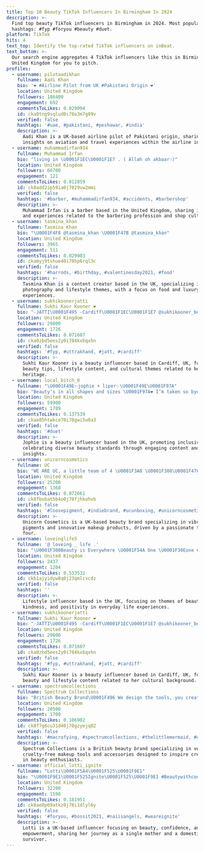```yaml
---
title: Top 10 Beauty TikTok Influencers In Birmingham In 2024
description: >-
  Find top beauty TikTok influencers in Birmingham in 2024. Most popular
  hashtags: #fyp #foryou #beauty #duet.
platform: TikTok
hits: 4
text_top: Identify the top-rated TikTok influencers on inBeat.
text_bottom: >-
  Our search engine aggregates 4 TikTok influencers like this in Birmingham,
  United Kingdom for you to pitch.
profiles:
  - username: pilotaadikhan
    fullname: Aadi Khan
    bio: '❤️ #Airline Pilot from UK #Pakistani Origin ❤️'
    location: United Kingdom
    followers: 186400
    engagement: 692
    commentsToLikes: 0.029094
    id: cka0tng9sqlud0i78o3m7g89v
    verified: false
    hashtags: '#uae, #pakistani, #peshawar, #india'
    description: >-
      Aadi Khan is a UK-based airline pilot of Pakistani origin, sharing
      insights on aviation and travel experiences within the airline industry.
  - username: muhammadirfan934
    fullname: Muhammad Irfan
    bio: "living in \U0001F1EC\U0001F1E7 . ( Allah oh akbaar☝️)"
    location: United Kingdom
    followers: 60700
    engagement: 121
    commentsToLikes: 0.012859
    id: ck8add2ip59ia0j7829vw2mmi
    verified: false
    hashtags: '#barber, #muhammadirfan934, #accidents, #barbershop'
    description: >-
      Muhammad Irfan is a barber based in the United Kingdom, sharing insights
      and experiences related to the barbering profession and shop culture.
  - username: tasmina_khan
    fullname: Tasmina Khan
    bio: "\U0001F4F8 @tasmina_khan \U0001F47B @tasmina_khan"
    location: United Kingdom
    followers: 3965
    engagement: 511
    commentsToLikes: 0.029903
    id: ckamyj9tshue40i78hp6rql3c
    verified: false
    hashtags: '#harrods, #birthday, #valentinesday2021, #food'
    description: >-
      Tasmina Khan is a content creator based in the UK, specializing in
      photography and lifestyle themes, with a focus on food and luxury
      experiences.
  - username: sukhikoonerjatti
    fullname: Sukhi Kaur Kooner ❤️
    bio: "-JATTI\U0001F495 -Cardiff\U0001F1EC\U0001F1E7 @sukhikooner_beauty"
    location: United Kingdom
    followers: 29800
    engagement: 1726
    commentsToLikes: 0.071607
    id: cka0zbd5ees2y0i784kx6qxhn
    verified: false
    hashtags: '#fyp, #uttrakhand, #jatt, #cardiff'
    description: >-
      Sukhi Kaur Kooner is a beauty influencer based in Cardiff, UK, focusing on
      beauty tips, lifestyle content, and cultural themes related to her Jatti
      heritage.
  - username: local_bitch_0
    fullname: "\U0001F49E✨jophie + liper✨\U0001F49E\U0001F97A"
    bio: "Beauty’s in all shapes and sizes \U0001F97A❤️ I’m taken so bye ❤️"
    location: United Kingdom
    followers: 59900
    engagement: 1789
    commentsToLikes: 0.137539
    id: ckae85htwkce70i78gwi5u0a3
    verified: false
    hashtags: '#duet'
    description: >-
      Jophie is a beauty influencer based in the UK, promoting inclusivity and
      celebrating diverse beauty standards through engaging content and personal
      insights.
  - username: unicorncosmetics
    fullname: UC
    bio: "WE ARE UC, a little team of 4 \U0001F3A8 \U0001F308\U0001F478\U0001F3FC\U0001F497\U0001F44F\U0001F3FC\U0001F495 Beauty is our biggest passion!"
    location: United Kingdom
    followers: 25200
    engagement: 1368
    commentsToLikes: 0.072661
    id: ck8fbxbat5b4o0j78fjhkohvb
    verified: false
    hashtags: '#loosepigment, #indiebrand, #ucunboxing, #unicorncosmetics'
    description: >-
      Unicorn Cosmetics is a UK-based beauty brand specializing in vibrant loose
      pigments and innovative makeup products, driven by a passionate team of
      four.
  - username: loveinglife5
    fullname: '@ loveing _ life .'
    bio: "\U0001F308Beauty is Everywhere \U0001F54A One \U0001F30Eone ❤ \U0001F64F\U0001F603Be kind \U0001F303"
    location: United Kingdom
    followers: 2437
    engagement: 1204
    commentsToLikes: 0.533532
    id: ckb1ajyidyw8q0j23qmlcvcdz
    verified: false
    hashtags: ''
    description: >-
      Lifestyle influencer based in the UK, focusing on themes of beauty,
      kindness, and positivity in everyday life experiences.
  - username: sukhikoonerjatti
    fullname: Sukhi Kaur Kooner ❤️
    bio: "-JATTI\U0001F495 -Cardiff\U0001F1EC\U0001F1E7 @sukhikooner_beauty"
    location: United Kingdom
    followers: 29800
    engagement: 1726
    commentsToLikes: 0.071607
    id: cka0zbd5ees2y0i784kx6qxhn
    verified: false
    hashtags: '#fyp, #uttrakhand, #jatt, #cardiff'
    description: >-
      Sukhi Kaur Kooner is a beauty influencer based in Cardiff, UK, focusing on
      beauty and lifestyle content related to her cultural background.
  - username: spectrumcollections
    fullname: Spectrum Collections
    bio: "British Beauty Brand\U0001F496 We design the tools, you create beauty✨ \U0001F33FVegan & CF\U0001F430"
    location: United Kingdom
    followers: 20500
    engagement: 1709
    commentsToLikes: 0.106902
    id: ck8f7g6cu31d40j78gzyejq82
    verified: false
    hashtags: '#macrofying, #spectrumcollections, #thelittlemermaid, #disneyfans'
    description: >-
      Spectrum Collections is a British beauty brand specializing in vegan and
      cruelty-free makeup tools and accessories designed to inspire creativity
      in beauty enthusiasts.
  - username: official_lotti_ignite
    fullname: "Lotti\U0001F5A4\U0001F525\U0001F9E1"
    bio: "\U0001F9E1\U0001F525Ignite\U0001F525\U0001F9E1 #Beautywithconfidence\U0001F5A4 \U0001F496SingleMumToBe\U0001F499 \U0001F5A4\U0001F9E1DA/DV Survivor\U0001F9E1\U0001F5A4"
    location: United Kingdom
    followers: 32200
    engagement: 1598
    commentsToLikes: 0.181951
    id: ck8ae8p69atkz0j78i1dlyl6y
    verified: false
    hashtags: '#foryou, #bossit2021, #naiisangels, #weareignite'
    description: >-
      Lotti is a UK-based influencer focusing on beauty, confidence, and
      empowerment, sharing her journey as a single mother and a domestic abuse
      survivor.
---
```



